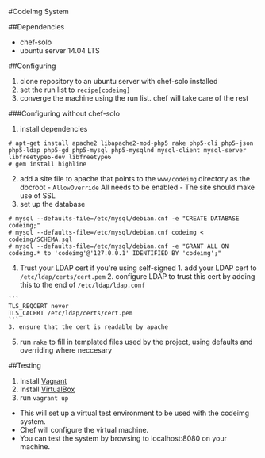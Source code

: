 #CodeImg System

##Dependencies
  - chef-solo
  - ubuntu server 14.04 LTS

##Configuring
  1. clone repository to an ubuntu server with chef-solo installed
  2. set the run list to `recipe[codeimg]`
  3. converge the machine using the run list. chef will take care of the rest

###Configuring without chef-solo
  1. install dependencies 
  
  ```
  # apt-get install apache2 libapache2-mod-php5 rake php5-cli php5-json php5-ldap php5-gd php5-mysql php5-mysqlnd mysql-client mysql-server libfreetype6-dev libfreetype6
  # gem install highline
  ```
  2. add a site file to apache that points to the `www/codeimg` directory as the docroot
    - `AllowOverride` All needs to be enabled
    - The site should make use of SSL
  3. set up the database
  
  ```
  # mysql --defaults-file=/etc/mysql/debian.cnf -e "CREATE DATABASE codeimg;"
  # mysql --defaults-file=/etc/mysql/debian.cnf codeimg < codeimg/SCHEMA.sql
  # mysql --defaults-file=/etc/mysql/debian.cnf -e "GRANT ALL ON codeimg.* to 'codeimg'@'127.0.0.1' IDENTIFIED BY 'codeimg';" 
  ```
  4. Trust your LDAP cert if you're using self-signed
    1. add your LDAP cert to `/etc/ldap/certs/cert.pem`
    2. configure LDAP to trust this cert by adding this to the end of `/etc/ldap/ldap.conf`
    
    ```
    TLS_REQCERT never
    TLS_CACERT /etc/ldap/certs/cert.pem
    ```
    3. ensure that the cert is readable by apache
  5. run `rake` to fill in templated files used by the project, using defaults and overriding where neccesary

##Testing
1. Install [Vagrant](vagrantup.com)
2. Install [VirtualBox](virtualbox.org)
3. run `vagrant up`
  - This will set up a virtual test environment to be used with the codeimg system.
  - Chef will configure the virtual machine.
  - You can test the system by browsing to localhost:8080 on your machine.
